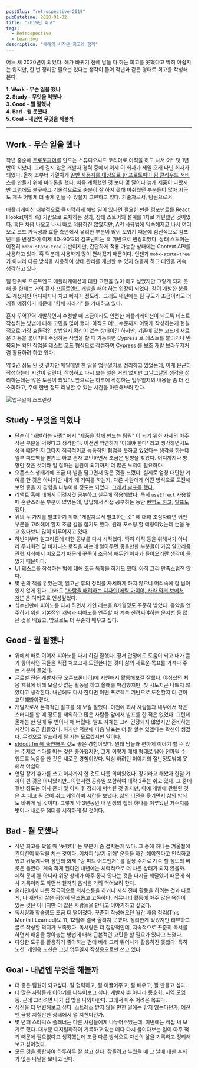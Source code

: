 ```yaml
---
postSlug: "retrospective-2019"
pubDatetime: 2020-01-02
title: "2019년 회고"
tags:
  - Retrospective
  - Learning
description: "새해의 시작은 회고와 함께"
---
```


어느 새 2020년이 되었다. 해가 바뀌기 전에 남들 다 하는 회고를 못했다고 딱히 아쉽지는 않지만, 한 번 정리할 필요는 있다는 생각이 들어 작년과 같은 형태로 회고를 작성해본다.

**1. Work - 무슨 일을 했나**  
**2. Study - 무엇을 익혔나**  
**3. Good - 뭘 잘했나**  
**4. Bad - 뭘 못했나**  
**5. Goal - 내년엔 무엇을 해볼까**

---

## Work - 무슨 일을 했나

작년 중순에 [프로토파이](https://protopie.io)를 만드는 스튜디오씨드 코리아로 이직을 하고 나서 어느덧 1년 반이 지났다. 그리 길지 않은 개발자 경력 중에서 이제 이 회사가 제일 오래 다닌 회사가 되었다. 올해 초부터 가열차게 [일반 사용자를 대상으로 한 프로토파이 팀 클라우드 서비스](https://www.protopie.io/why-protopie/teams/)를 만들기 위해 마라톤을 했다. 처음 계획했던 것 보다 몇 달이나 늦게 제품이 나왔지만 그럼에도 불구하고 기술적으로도 충분히 잘 하지 못해 아쉬웠던 부분들이 많아 지금도 계속 어떻게 더 좋게 만들 수 있을지 고민하고 있다. 기술자로서, 팀원으로서.

애플리케이션 내부적으로 큼지막하게 해낸 일이 있다면 필요한 만큼 컴포넌트를 React Hooks(이하 훅) 기반으로 교체하는 것과, 상태 스토어의 설계를 1차로 개편했던 것이었다. 훅은 처음 나오고 나서 바로 적용하진 않았지만, API 사용법에 익숙해지고 나서 여러모로 코드 가독성과 효율 측면에서 유리한 부분이 많이 보였기 때문에 점진적으로 컴포넌트를 변경하여 이제 80~90%의 컴포넌트는 훅 기반으로 변경되었다. 상태 스토어는 여전히 `mobx-state-tree` 기반이지만, 간단하게 적용 가능한 상태에는 Context API를 사용하고 있다. 훅 덕분에 사용하기 많이 편해졌기 때문이다. 언젠가 `mobx-state-tree` 가 아니라 다른 방식을 사용하여 상태 관리를 개선할 수 있지 않을까 하고 대안을 계속 생각하고 있다.

팀 단위로 프론트엔드 애플리케이션에 대한 고민을 많이 하고 싶었지만 그렇게 되지 못해 올 한해는 거의 혼자 프론트엔드 개발을 해야 하는 입장이 되었다. 같이 개발한 분들도 계셨지만 어디까지나 치고 빠지기 정도라.. 그래도 내년에는 팀 규모가 조금이라도 더 커질 예정이기 때문에 "함께 자라기" 를 기대하고 있다.

혼자 꾸역꾸역 개발하면서 수정할 때 조금이라도 안전한 애플리케이션이 되도록 테스트 작성하는 방법에 대해 고민을 많이 했다. 아직도 어느 수준까지 어떻게 작성하는게 현실적으로 가장 효율적인 방법일지 확신이 없는 상태이긴 하지만, 기존에 있는 코드에 새로운 기능을 붙이거나 수정하는 작업을 할 때 가능하면 Cypress 로 테스트를 붙이거나 반복되는 확인 작업을 테스트 코드 형식으로 작성하여 Cypress 를 보조 개발 브라우저처럼 활용하려 하고 있다.

약 2년 정도 된 것 같지만 매일매일 한 일을 업무일지로 정리하고 있었는데, 이게 은근히 작성하는데 시간이 걸린다. 작성하고 다시 보는 일은 거의 없지만 그날그날의 생각을 정리하는데는 많은 도움이 되었다. 앞으로는 하루에 작성하는 업무일지의 내용을 좀 더 간소화하고, 주에 한번 정도 리뷰할 수 있는 시간을 마련해보려 한다.

![업무일지 스크린샷](@assets/images/2020-01-02.png)

## Study - 무엇을 익혔나

- 단순히 "개발하는 사람" 에서 "제품을 함께 만드는 팀원" 이 되기 위한 자세의 아주 작은 부분을 익혔다고 생각한다. 이전엔 막연하게 '이래야 한다' 라고 생각하면서도 성격 떄문인지 그다지 적극적이고 능동적인 협업을 못하고 있었다는 생각을 하는데 일부 피드백을 받기도 하고 혼자 고민하면서 조금은 방향을 찾았다. 어디까지나 방향만 찾은 것이라 일 잘하는 팀원이 되기까지 더 많은 노력이 필요하다.
- 오픈소스 생태계에 조금 더 발을 담그면서 많은 것을 느꼈다. 실제로 엄청 대단한 기여를 한 것은 아니지만 내가 왜 기여를 하는지, 다른 사람에게 어떤 방식으로 도전해보면 좋을 지 경험을 나누어볼 정도는 되었다. [그래서 발표를 했다.](https://speakerdeck.com/rinae/visbugwa-hamgge-haneun-opeunsoseu-giyeo-iyagi)
- 리액트 훅에 대해서 이것저것 공부하고 실무에 적용해봤다. 특히 `useEffect` 사용할 때 혼란스러운 부분이 많았는데, 답답해서 직접 공부하는 동안 [번역도 하고](https://overreacted.io/ko/a-complete-guide-to-useeffect/), [발표도 했다.](https://slides.com/rinae/let-you-know-useeffect)
- 위의 두 가지를 발표하기 위해 "개발자로서 발표하는 것" 에 대해 초심자라면 어떤 부분을 고려해야 할지 조금 감을 잡기도 했다. 원래 포스팅 할 예정이었는데 손을 놓고 있다보니 많이 미루어지고 있다.
- 하반기부터 알고리즘에 대한 공부를 다시 시작했다. 딱히 이직 등을 위해서가 아니라 두뇌회전 및 비지니스 로직을 짜는데 알아두면 좋을만한 부분들이 가끔 알고리즘 관련 지식에서 떠오르기 때문에 꾸준히 조금씩 해두면 이자가 돌아오리란 생각이 들었기 때문이다.
- UI 테스트를 작성하는 법에 대해 조금 독학을 하기도 했다. 아직 그리 만족스럽진 않다.
- 몇 권의 책을 읽었는데, 읽고난 후의 정리를 자세하게 하지 않으니 머리속에 잘 남아있지 않게 된다. 그래도 ["사람을 배려하는 디자인(에릭 마이어, 사라 와터 보에처 저)"](https://webactually.com/2019/05/《사람을-배려하는-디자인》-저자-인터뷰/) 은 여러모로 인상깊었다.
- 십수년만에 피아노를 다시 하면서 개인 레슨을 8개월정도 꾸준히 받았다. 음악을 연주하기 위한 기본적인 개념과 피아노를 연주할 때 계속 신경써야하는 운지법 등 많은 것을 배웠고, 앞으로도 더 꾸준히 배우고 싶다.

## Good - 뭘 잘했나

- 위에서 바로 이어져 피아노를 다시 하길 잘했다. 정서 안정에도 도움이 되고 내가 듣기 좋아하던 곡들을 직접 쳐보고자 도전한다는 것이 삶의 새로운 목표를 가져다 주는 기분이 들었다.
- 글로벌 전문 개발자(구 오픈프론티어)에 지원해서 활동해보길 잘했다. 야심찼던 처음 계획에 비해 보잘것 없는 활동을 하고 올해를 마감했지만, 첫 시도치곤 나쁘지 않았다고 생각한다. 내년에도 다시 한다면 어떤 프로젝트 기반으로 도전할지 더 깊이 고민해봐야겠다.
- 개발자로서 본격적인 발표를 해 보길 잘했다. 이전에 회사 사람들과 내부에서 작은 스터디를 할 때 정도를 제외하고 많은 사람들 앞에서 발표를 한 적은 없었다. 그런데 올해는 한 달에 두 번이나 해 버렸다. 발표 자체는 그리 긴장되지 않았지만 준비하는 시간이 조금 힘들었다. 하지만 덕분에 다음 발표는 더 잘 할수 있겠다는 확신이 생겼다. 무엇으로 발표하게 될 지는 모르겠지만 말이다.
- [stdout.fm 에 출연해본 것](https://stdout.fm/56/)도 좋은 경험이었다. 원래 남들과 편하게 이야기 할 수 있는 주제로 수다를 떠는 것은 좋아했지만, 그게 이렇게 매채 형태로 남아 전파될 수 있도록 녹음을 한 것은 새로운 경험이었다. 막상 하려던 이야기의 절반정도밖에 못해서 아쉽다.
- 연말 장기 휴가를 쓰고 이사까지 한 것도 나름 의미있었다. 장기라고 해봤자 한달 가까이 쉰 것은 아니었지만.. 이런저런 공휴일 포함하여 대략 2주는 쉬고 있다. 그 중에 절반 정도는 이사 준비 및 이사 후 정리에 써버린 것 같지만, 아예 개발에 관련된 것은 손 떼고 원 없이 쉬고 게임하며 시간을 보냈다. 삶의 터전을 옮기면서 삶의 방식도 바뀌게 될 것이다. 그렇게 약 3년동안 내 인생의 챕터 하나를 이루었던 거주지를 벗어나 새로운 챕터를 시작하게 될 것이다.

## Bad - 뭘 못했나

- 작년 회고를 봤을 때 '못했다' 는 부분이 좀 겹치는게 있다. 그 중에 하나는 겨울철에 컨디션이 바닥을 치는 것이다. 어차피 '살기 위해' 운동을 하긴 해야한다고 인식하고 있고 뒤늦게나마 장안의 화제 "링 피트 어드벤처" 를 일정 주기로 계속 할 정도의 버릇은 들였다. 계속 하게 된다면 내년에는 체력적으로 더 나은 상태가 되지 않을까. 체력 문제 뿐 아니라 위장 상태가 아주 좋지 않다는 것을 다시금 깨달았기 때문에 식사 기록이라도 하면서 철저히 음식을 가려 먹어보려 한다.
- 온라인에서 나름 적극적으로 의사소통을 하거나 지식 전파 활동을 하려는 것과 다르게, 나 개인의 삶은 굉장히 단조롭고 고독하다. 커뮤니티 활동에 아주 많은 욕심이 있는 것은 아니지만 더 많은 사람들을 만나고 이야기하고 싶었다.
- 독서량과 학습량도 조금 더 떨어졌다. 꾸준히 작성해오던 월간 배움 정리(This Month I Learned)도 11, 12월에 결국 올리지 못했다. 정리한게 있었지만 리뷰하고 글로 작성할 의지가 부족했다. 독서량은 더 절망적인데, 지속적으로 꾸준히 독서를 하면서 배움을 쌓아놓는 방법에 대해 근본적인 고민을 할 필요가 있다고 느꼈다.
- 다양한 도구를 활용하기 좋아하는 편에 비해 그리 뛰어나게 활용하진 못했다. 특히 노션. 개인용 노션은 그냥 업무일지 작성용으로만 쓰고 있다.

## Goal - 내년엔 무엇을 해볼까

- 더 좋은 팀원이 되고싶다. 잘 협력하고, 잘 이끌어주고, 잘 배우고, 잘 만들고 싶다.
- 더 많은 사람들과 이야기를 나누어보고 싶다. 개발자 뿐 아니라 동호회, 지역 모임 등. 근데 그러려면 내가 집 밖을 나와야한다. 그래서 아주 어려운 목표다.
- 심신을 더 던련해보고 싶다. 스트레스 받지 않을 만한 일에는 받지 않는다던가, 예전엔 금방 지칠만한 상태에서 덜 지친다던가.
- 몇 년째 스타벅스 플래너는 다른 사람들에게 나누어주었는데, 이번에는 직접 써 보기로 했다. 대부분 디지털화하여 기록하고 있는 데다 다시 들여다보는 일이 아주 적기 때문에 필요없다고 생각했는데 조금 다른 방식으로 자신의 삶을 기록하고 정리해보고 싶어졌다.
- 모든 것을 종합하여 하루하루 잘 살고 싶다. 잠들려고 누웠을 때 그 날에 대한 후회가 없는 나날을 보내고 싶다.
